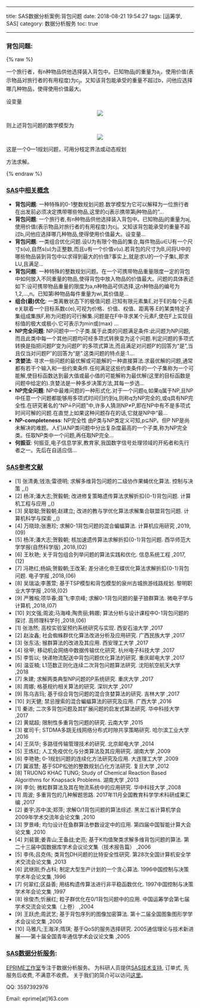 
---
title: SAS数据分析案例:背包问题
date: 2018-08-21 19:54:27
tags: [运筹学, SAS]
category: 数据分析服务
toc: true

---



<span></span>
<!-- more -->



### 背包问题:

{% raw %}
<div class="p1">一个旅行者，有n种物品供他选择装入背包中。已知物品j的重量为a<sub>j</sub>，使用价值(表示物品对旅行者的有用程度)为c<sub>j</sub>。又知该背包能承受的重量不超过b，问他应选择哪几种物品，使得使用价值最大。
<p>设变量
</p><p align="center"><img align="absmiddle" src="/CRFDPIC/R200806043/R200806043.1337.14%5B46774720006a%5D.gif"></p>
则上述背包问题的数学模型为
<p align="center"><img align="absmiddle" src="/CRFDPIC/R200806043/R200806043.1337.16%5B3d17e427d108%5D.gif"></p>
这是一个0—1规划问题，可用分枝定界法或动态规划
方法求解。</div>
{% endraw %}



### [SAS](/tags/SAS/)中[相关概念](/categories/数据分析服务)

- **背包问题**: 一种特殊的0-1整数规划问题.数学模型为它可以解释为一位旅行者在出发前必须决定携带哪些物品,这里的cj表示携带第j种物品的“...
- **背包问题**: 一个旅行者,有n种物品供他选择装入背包中。已知物品j的重量为aj,使用价值(表示物品对旅行者的有用程度)为cj。又知该背包能承受的重量不超过b,问他应选择哪几种物品,使得使用价值最大。设变量...
- **背包问题**: 一类组合优化问题.设U为有限个物品的集合,每件物品u∈U有一个尺寸s(u),自然s(u)为正整数,而且u有一个价值v(u).若背包的尺寸为B,问将U中的哪些物品装到背包中以求得到最大的价值?事实上,就是求U的一个子集L,即求LU,且满足...
- **背包问题**: 一种特殊的整数规划问题。在一个可携带物品重量限度一定的背包中如何放入不同重量的物品,使得背包中放入物品的价值最大。问题的具体表述如下:设可携带物品重量的限度为a,n种物品可供选择,这n种物品的编号为1,2,…,n。已知第i种物品每件重量为wi,其价值是...
- **组合(最)优化**: 一类离散状态下的极值问题.已知有限元素集E,对于E的每个元素e关联着一个目标系数c(e),可视为价格、价值、权值、距离等.E的某类特定子集组成集族F,称为问题的可行解集.问题是在F中寻求某个元素F,使在F上实现目标值的极大或极小.它可表示为min或(max) ...
- **NP完全问题**: NP问题中一个子类.属于此类的问题满足条件:此问题为NP问题,而且此类中每一个其他问题均可经多项式转换变为这个问题.判定问题的多项式转换是指把问题P′变为问题P″的多项式算法,而且满足对问题P′的回答为“是”,当且仅当对问题P″的回答为“是”.这类问题的特点是:1....
- **贪婪法**: 寻求一些问题的最优解或可能解的一种直接算法.求最优解的问题,通常都有若干个输入和一些约束条件.任何满足这些约束条件的一个子集称为一个可能解,使目标函数达到最大值或最小值的可能解称为最优解(这里的目标函数是问题中给定的).贪婪法是一种多步决策方法,其每一步选...
- **NP完全问题**: NP中最难问题的一种形式化.对于一个问题q,如果q属于NP,且NP中任意一个问题都能够用多项式时间归约到q,则称q为NP完全的,或q具有NP完全性.在研究著名的“NP≟P问题”中,许多人猜测NP≠P,即在NP中有不是多项式时间可解的问题.在直觉上如果这种问题存在的话,它就是NP中“最...
- **NP-completeness**: NP完全性 由P类与NP类定义可知,p⊆NP。但P NP是尚未解决的难题。人们从NP类问题中分出复杂度最高的一个子类,称为NP完全类。任取NP类中一个问题,再任取NP完全...
- **何振亚**: 何振亚,电子信息学家,教育家,我国数字信号处理领域的开拓者和先行者之一。先后在自适应信...


### [SAS](/tags/SAS/)[参考文献](/categories/数据分析服务/)

- [1]  张清勇;钱浩;雷德明; 求解多维背包问题的二级协作果蝇优化算法. 控制与决策 ,,()
- [2]  杨洋;潘大志;贺毅朝; 改进修复策略遗传算法求解折扣{0-1}背包问题. 计算机工程与应用 ,,()
- [3]  吴聪聪;贺毅朝;赵建立; 改进的教与学优化算法求解集合联盟背包问题. 计算机科学与探索 ,,()
- [4]  万晓琼;张惠珍; 求解0-1背包问题的混合蝙蝠算法. 计算机应用研究 ,2019,(09)
- [5]  杨洋;潘大志;贺毅朝; 核加速遗传算法求解折扣{0-1}背包问题. 西华师范大学学报(自然科学版) ,2018,(02)
- [6]  王秋艳; 关于背包组合列举问题的算法实践和优化. 信息系统工程 ,2017,(12)
- [7]  冯艳红;杨娟;贺毅朝;王改革; 差分进化帝王蝶优化算法求解折扣{0-1}背包问题. 电子学报 ,2018,(06)
- [8]  吴瑞溢;李蕙萱; 基于TSP模型和背包模型的泉州古城旅游线路规划. 黎明职业大学学报 ,2018,(02)
- [9]  严雅榕;项华春;聂飞;李京峰; 求解0-1背包问题的量子狼群算法. 微电子学与计算机 ,2018,(07)
- [10]  刘文强;周波;马海峰;陶贵丽;韩娜; 算法分析与设计课程中0-1背包问题的探讨. 高师理科学刊 ,2018,(06)
- [1]  张浩然; 高校实验室预约系统研究与实现. 西安石油大学 ,2017
- [2]  赵汝鑫; 社会蜘蛛群优化算法改进分析及应用研究. 广西民族大学 ,2017
- [3]  张东洁; 猴群算法的改进及其应用. 西安理工大学 ,2017
- [4]  徐甲; 移动机会网络中数据传输优化研究. 杭州电子科技大学 ,2017
- [5]  李哲以; 快递物流配送中背包问题优化算法的研究. 重庆邮电大学 ,2017
- [6]  温亚楠; L1范数正则化连续二次背包问题算法研究. 沈阳航空航天大学 ,2018
- [7]  朱建; 求解两类典型NP问题的P系统研究. 重庆大学 ,2017
- [8]  周娜; 格基规约相关算法的研究. 深圳大学 ,2017
- [9]  陈乌吉玛; 基于综合背包问题的混合贪婪算法的研究. 吉林大学 ,2017
- [10]  刘天健; 禁忌搜索的混合蝙蝠算法的研究及应用. 广西大学 ,2016
- [1]  秦进; 二次多背包问题及其扩展问题的启发式算法研究. 华中科技大学 ,2017
- [2]  黄斌超; 限制性多重背包问题的研究. 云南大学 ,2015
- [3]  崔司千; STDMA多跳无线网络分布式时隙共享策略研究. 哈尔滨工业大学 ,2016
- [4]  王凤华; 多路径传输管理技术的研究. 北京邮电大学 ,2014
- [5]  王炼红; 人工免疫优化与分类算法及其应用研究. 湖南大学 ,2009
- [6]  李艳艳; 0-1规划问题的连续化方法研究及应用. 大连理工大学 ,2009
- [7]  冀淑慧; 基于SDP松弛的整数规划凸化方法研究. 复旦大学 ,2012
- [8]  TRUONG KHAC TUNG; Study of Chemical Reaction Based Algorithms for Knapsack Problems. 湖南大学 ,2013
- [9]  李剑; 微粒群算法及其在物流系统中的应用研究. 华中科技大学 ,2008
- [1]  周波; 多重背包的几种解题思路. 2017年11月全国教育科学学术科研成果汇编 ,2017
- [2]  姜宇;苏中滨;郑萍; 求解O/1背包问题的算法综述. 黑龙江省计算机学会2009年学术交流年会论文集 ,2010
- [3]  罗景峰; 均匀设计在鱼群算法参数设定中的应用. 第四届中国智能计算大会论文集 ,2010
- [4]  刘裴寰;姜青山;王备战;史亮; 基于K均值聚类求解多维背包问题的算法. 第二十三届中国数据库学术会议论文集（技术报告篇） ,2006
- [5]  李伟;吕克伟; 类背包DH问题的比特安全性研究. 第28次全国计算机安全学术交流会论文集 ,2013
- [6]  武继刚;乔占科; 制定大型生产计划的一个贪心算法. 1996中国控制与决策学术年会论文集 ,1996
- [7]  何翠红;区益善; 用结构遗传算法进行非平稳函数优化. 1997中国控制与决策学术年会论文集 ,1997
- [8]  徐俊杰;忻展红; 粒子群优化在0/1背包问题中的应用. 中国运筹学会第七届学术交流会论文集（上卷） ,2004
- [9]  王跃虎;周武艺; 基于背包序列的图像加密算法. 第十二届全国图象图形学学术会议论文集 ,2005
- [10]  马雅凡;王海洋;隋琪; 基于QoS的服务选择研究. 2005通信理论与技术新进展——第十届全国青年通信学术会议论文集 ,2005


### [SAS](/tags/SAS/)[数据分析服务](/categories/数据分析服务/):
[EPRIME工作室](http://eprime.cn/)专注于数据分析服务。
为科研人员提供[SAS技术支持](http://eprime.cn/2018/08/18/EPRIME工作室SAS代做服务详情/), 订单式, 先服务后收费, 不满意不收费。
关于我们的简介可以访问[这里](http://eprime.cn/2018/08/17/关于EPRIME工作室/)。

QQ: 3597392976

Email: eprime[at]163.com


